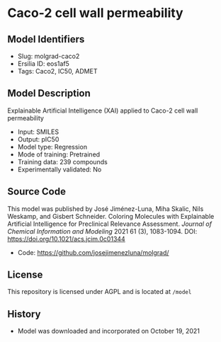 # Caco-2 cell wall permeability

## Model Identifiers
- Slug: molgrad-caco2
- Ersilia ID: eos1af5 
- Tags: Caco2,	IC50,	ADMET

## Model Description 
Explainable Artificial Intelligence (XAI) applied to Caco-2 cell wall permeability 
- Input: SMILES 
- Output: pIC50 
- Model type: Regression
- Mode of training: Pretrained
- Training data: 239 compounds 
- Experimentally validated: No 

## Source Code
This model was published by José Jiménez-Luna, Miha Skalic, Nils Weskamp, and Gisbert Schneider. Coloring Molecules with Explainable Artificial Intelligence for Preclinical Relevance Assessment. *Journal of Chemical Information and Modeling* 2021 61 (3), 1083-1094. DOI: https://doi.org/10.1021/acs.jcim.0c01344
- Code: https://github.com/josejimenezluna/molgrad/

## License
This repository is licensed under AGPL and is located at `/model` 

## History
- Model was downloaded and incorporated on October 19, 2021

